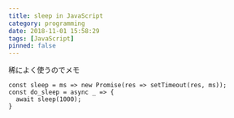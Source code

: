 ```yaml
---
title: sleep in JavaScript
category: programming
date: 2018-11-01 15:58:29
tags: [JavaScript]
pinned: false
---
```


稀によく使うのでメモ

```
const sleep = ms => new Promise(res => setTimeout(res, ms));
const do_sleep = async _ => {
  await sleep(1000);
}
```
